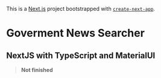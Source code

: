 This is a [Next.js](https://nextjs.org/) project bootstrapped with [`create-next-app`](https://github.com/vercel/next.js/tree/canary/packages/create-next-app).

# Goverment News Searcher

## NextJS with TypeScript and MaterialUI

> **Not finished**

